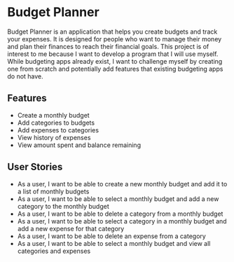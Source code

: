 # Budget Planner

Budget Planner is an application that helps you create budgets and track your expenses. It is designed for people who
want to manage their money and plan their finances to reach their financial goals. This project is of interest to me
because I want to develop a program that I will use myself. While budgeting apps already exist, I want to challenge
myself by creating one from scratch and potentially add features that existing budgeting apps do not have.

## Features

* Create a monthly budget
* Add categories to budgets
* Add expenses to categories
* View history of expenses
* View amount spent and balance remaining

## User Stories

* As a user, I want to be able to create a new monthly budget and add it to a list of monthly budgets
* As a user, I want to be able to select a monthly budget and add a new category to the monthly budget
* As a user, I want to be able to delete a category from a monthly budget  
* As a user, I want to be able to select a category in a monthly budget and add a new expense for that category
* As a user, I want to be able to delete an expense from a category
* As a user, I want to be able to select a monthly budget and view all categories and expenses